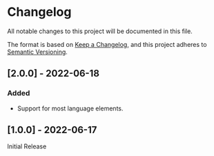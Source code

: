 # Changelog

All notable changes to this project will be documented in this file.

The format is based on [Keep a Changelog][keep-a-changelog], and this project adheres to [Semantic Versioning][semver].


<!-- ## [Unreleased] -->

## [2.0.0] - 2022-06-18
### Added
- Support for most language elements.


## [1.0.0] - 2022-06-17
Initial Release


<!-- ======================================================================= -->
<!-- Links                                                                   -->
<!-- ======================================================================= -->

[keep-a-changelog]: https://keepachangelog.com/en/1.0.0/
[semver]: https://semver.org/spec/v2.0.0.html

